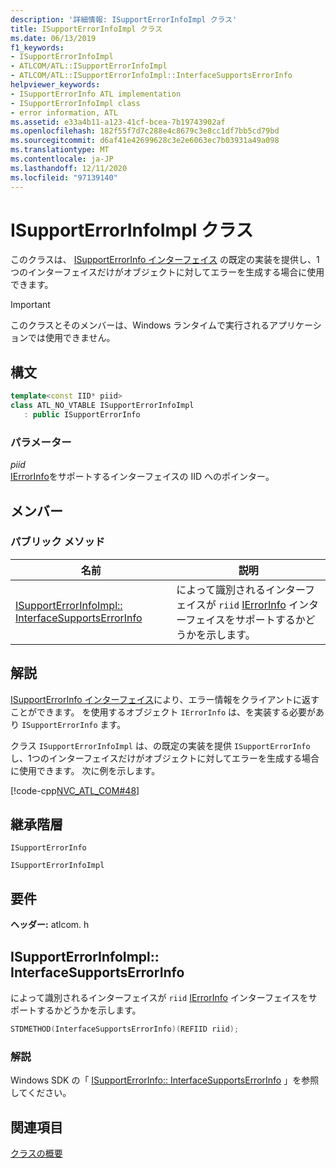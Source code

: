 ```yaml
---
description: '詳細情報: ISupportErrorInfoImpl クラス'
title: ISupportErrorInfoImpl クラス
ms.date: 06/13/2019
f1_keywords:
- ISupportErrorInfoImpl
- ATLCOM/ATL::ISupportErrorInfoImpl
- ATLCOM/ATL::ISupportErrorInfoImpl::InterfaceSupportsErrorInfo
helpviewer_keywords:
- ISupportErrorInfo ATL implementation
- ISupportErrorInfoImpl class
- error information, ATL
ms.assetid: e33a4b11-a123-41cf-bcea-7b19743902af
ms.openlocfilehash: 182f55f7d7c288e4c8679c3e8cc1df7bb5cd79bd
ms.sourcegitcommit: d6af41e42699628c3e2e6063ec7b03931a49a098
ms.translationtype: MT
ms.contentlocale: ja-JP
ms.lasthandoff: 12/11/2020
ms.locfileid: "97139140"
---
```

# <a name="isupporterrorinfoimpl-class"></a>ISupportErrorInfoImpl クラス

このクラスは、 [ISupportErrorInfo インターフェイス](/windows/win32/api/oaidl/nn-oaidl-isupporterrorinfo) の既定の実装を提供し、1つのインターフェイスだけがオブジェクトに対してエラーを生成する場合に使用できます。

> [!IMPORTANT]
> このクラスとそのメンバーは、Windows ランタイムで実行されるアプリケーションでは使用できません。

## <a name="syntax"></a>構文

```cpp
template<const IID* piid>
class ATL_NO_VTABLE ISupportErrorInfoImpl
   : public ISupportErrorInfo
```

### <a name="parameters"></a>パラメーター

*piid*<br/>
[IErrorInfo](/windows/win32/api/oaidl/nn-oaidl-ierrorinfo)をサポートするインターフェイスの IID へのポインター。

## <a name="members"></a>メンバー

### <a name="public-methods"></a>パブリック メソッド

|名前|説明|
|----------|-----------------|
|[ISupportErrorInfoImpl:: InterfaceSupportsErrorInfo](#interfacesupportserrorinfo)|によって識別されるインターフェイスが `riid` [IErrorInfo](/windows/win32/api/oaidl/nn-oaidl-ierrorinfo) インターフェイスをサポートするかどうかを示します。|

## <a name="remarks"></a>解説

[ISupportErrorInfo インターフェイス](/windows/win32/api/oaidl/nn-oaidl-isupporterrorinfo)により、エラー情報をクライアントに返すことができます。 を使用するオブジェクト `IErrorInfo` は、を実装する必要があり `ISupportErrorInfo` ます。

クラス `ISupportErrorInfoImpl` は、の既定の実装を提供 `ISupportErrorInfo` し、1つのインターフェイスだけがオブジェクトに対してエラーを生成する場合に使用できます。 次に例を示します。

[!code-cpp[NVC_ATL_COM#48](../../atl/codesnippet/cpp/isupporterrorinfoimpl-class_1.h)]

## <a name="inheritance-hierarchy"></a>継承階層

`ISupportErrorInfo`

`ISupportErrorInfoImpl`

## <a name="requirements"></a>要件

**ヘッダー:** atlcom. h

## <a name="isupporterrorinfoimplinterfacesupportserrorinfo"></a><a name="interfacesupportserrorinfo"></a> ISupportErrorInfoImpl:: InterfaceSupportsErrorInfo

によって識別されるインターフェイスが `riid` [IErrorInfo](/windows/win32/api/oaidl/nn-oaidl-ierrorinfo) インターフェイスをサポートするかどうかを示します。

```cpp
STDMETHOD(InterfaceSupportsErrorInfo)(REFIID riid);
```

### <a name="remarks"></a>解説

Windows SDK の「 [ISupportErrorInfo:: InterfaceSupportsErrorInfo](/windows/win32/api/oaidl/nf-oaidl-isupporterrorinfo-interfacesupportserrorinfo) 」を参照してください。

## <a name="see-also"></a>関連項目

[クラスの概要](../../atl/atl-class-overview.md)
